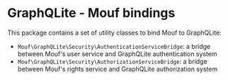 # GraphQLite - Mouf bindings

This package contains a set of utility classes to bind Mouf to GraphQLite:

- `Mouf\GraphQLite\Security\AuthenticationServiceBridge`: a bridge between Mouf's user service and GraphQLite authentication system
- `Mouf\GraphQLite\Security\AuthorizationServiceBridge`: a bridge between Mouf's rights service and GraphQLite authorization system

